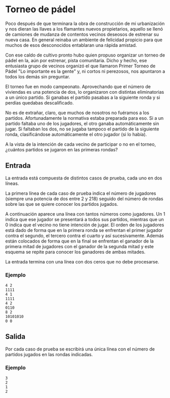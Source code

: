 # Torneo de pádel

Poco después de que terminara la obra de construcción de mi urbanización y nos dieran las llaves a los flamantes nuevos propietarios, aquello se llenó de camiones de mudanza de contentos vecinos deseosos de estrenar su nueva casa. En general reinaba un ambiente de felicidad propicio para que muchos de esos desconocidos entablaran una rápida amistad.

Con ese caldo de cultivo pronto hubo quien propuso organizar un torneo de pádel en la, aún por estrenar, pista comunitaria. Dicho y hecho, ese entusiasta grupo de vecinos organizó el que llamaron Primer Torneo de Pádel "Lo importante es la gente" y, ni cortos ni perezosos, nos apuntaron a todos los demás sin preguntar.

El torneo fue en modo campeonato. Aprovechando que el número de viviendas es una potencia de dos, lo organizaron con distintas eliminatorias a un único partido. Si ganabas el partido pasabas a la siguiente ronda y si perdías quedabas descalificado.

No es de extrañar, claro, que muchos de nosotros no fuéramos a los partidos. Afortunadamente la normativa estaba preparada para eso. Si a un partido faltaba uno de los jugadores, el otro ganaba automáticamente sin jugar. Si faltaban los dos, no se jugaba tampoco el partido de la siguiente ronda, clasificándose automáticamente el otro jugador (si lo había).

A la vista de la intención de cada vecino de participar o no en el torneo, ¿cuántos partidos se jugaron en las primeras rondas?

## Entrada

La entrada está compuesta de distintos casos de prueba, cada uno en dos líneas.

La primera línea de cada caso de prueba indica el número de jugadores (siempre una potencia de dos entre 2 y 218) seguido del número de rondas sobre las que se quiere conocer los partidos jugados.

A continuación aparece una línea con tantos números como jugadores. Un 1 indica que ese jugador se presentará a todos sus partidos, mientras que un 0 indica que el vecino no tiene intención de jugar. El orden de los jugadores está dado de forma que en la primera ronda se enfrentan el primer jugador contra el segundo, el tercero contra el cuarto y así sucesivamente. Además están colocados de forma que en la final se enfrentan el ganador de la primera mitad de jugadores con el ganador de la segunda mitad y este esquema se repite para conocer los ganadores de ambas mitades.

La entrada termina con una línea con dos ceros que no debe procesarse.

### Ejemplo

```
4 2
1111
4 1
1111
4 2
0110
8 2
10101010
0 0
```

## Salida

Por cada caso de prueba se escribirá una única línea con el número de partidos jugados en las rondas indicadas.

### Ejemplo

```
3
2
1
2
```